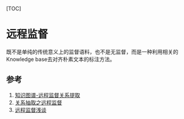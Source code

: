 [TOC]

# 远程监督

既不是单纯的传统意义上的监督语料，也不是无监督，而是一种利用相关的Knowledge base去对齐朴素文本的标注方法。

## 参考

1. [知识图谱-远程监督关系提取](https://www.cnblogs.com/huangyc/p/9904573.html)
2. [关系抽取之远程监督](https://blog.csdn.net/m0_38031488/article/details/79852238)
3. [远程监督浅谈](https://blog.csdn.net/lzw17750614592/article/details/88908018)
